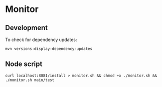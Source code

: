 # Monitor

## Development

To check for dependency updates:

    mvn versions:display-dependency-updates

## Node script

    curl localhost:8081/install > monitor.sh && chmod +x ./monitor.sh && ./monitor.sh main/test